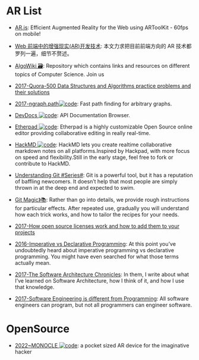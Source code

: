 # AR List

- [AR.js](https://github.com/jeromeetienne/AR.js): Efficient Augmented Reality for the Web using ARToolKit - 60fps on mobile!

- [Web 前端中的增强现实(AR)开发技术](https://parg.co/UvW): 本文力求把目前前端方向的 AR 技术都罗列一遍，细节不赘述。

- [AlgoWiki 🗃️](https://github.com/vicky002/AlgoWiki): Repository which contains links and resources on different topics of Computer Science. Join us

- [2017-Quora-500 Data Structures and Algorithms practice problems and their solutions](https://parg.co/UGW)

- [2017-ngraph.path![code](https://ng-tech.icu/assets/code.svg)](https://github.com/anvaka/ngraph.path): Fast path finding for arbitrary graphs.

- [DevDocs ![code](https://ng-tech.icu/assets/code.svg)](https://devdocs.io/): API Documentation Browser.

- [Etherpad ![code](https://ng-tech.icu/assets/code.svg)](http://etherpad.org/#): Etherpad is a highly customizable Open Source online editor providing collaborative editing in really real-time.

- [HackMD ![code](https://ng-tech.icu/assets/code.svg)](https://github.com/hackmdio/hackmd): HackMD lets you create realtime collaborative markdown notes on all platforms.Inspired by Hackpad, with more focus on speed and flexibility.Still in the early stage, feel free to fork or contribute to HackMD.

- [Understanding Git #Series#](https://hackernoon.com/understanding-git-fcffd87c15a3): Git is a powerful tool, but it has a reputation of baffling newcomers. It doesn’t help that most people are simply thrown in at the deep end and expected to swim.

- [Git Magic》📚](https://crypto.stanford.edu/~blynn/gitmagic/): Rather than go into details, we provide rough instructions for particular effects. After repeated use, gradually you will understand how each trick works, and how to tailor the recipes for your needs.

- [2017-How open source licenses work and how to add them to your projects](https://parg.co/UAs)

- [2016-Imperative vs Declarative Programming](https://tylermcginnis.com/imperative-vs-declarative-programming/): At this point you’ve undoubtedly heard about imperative programming vs declarative programming. You might have even searched for what those terms actually mean.

- [2017-The Software Architecture Chronicles](https://herbertograca.com/2017/07/03/the-software-architecture-chronicles/): In them, I write about what I’ve learned on Software Architecture, how I think of it, and how I use that knowledge.

- [2017-Software Engineering is different from Programming](https://medium.com/@samerbuna/software-engineering-is-different-from-programming-b108c135af26): All software engineers can program, but not all programmers can engineer software.

# OpenSource

- [2022~MONOCLE ![code](https://ng-tech.icu/assets/code.svg)](https://www.brilliantmonocle.com/): a pocket sized AR device for the imaginative hacker
